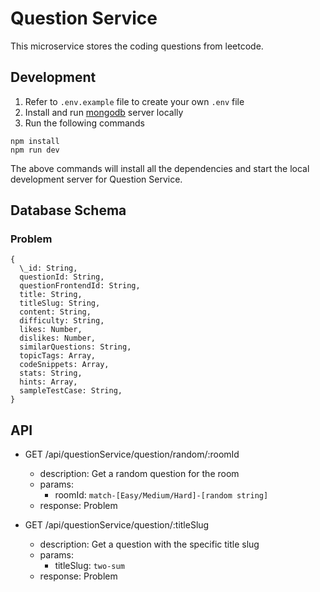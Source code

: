 # Question Service

This microservice stores the coding questions from leetcode.

## Development

1. Refer to `.env.example` file to create your own `.env` file
1. Install and run [mongodb](https://www.mongodb.com/docs/manual/administration/install-community/) server locally
1. Run the following commands

```
npm install
npm run dev
```

The above commands will install all the dependencies and start the local development server for Question Service.

## Database Schema

### Problem

```
{
  \_id: String,
  questionId: String,
  questionFrontendId: String,
  title: String,
  titleSlug: String,
  content: String,
  difficulty: String,
  likes: Number,
  dislikes: Number,
  similarQuestions: String,
  topicTags: Array,
  codeSnippets: Array,
  stats: String,
  hints: Array,
  sampleTestCase: String,
}
```

## API

- GET /api/questionService/question/random/:roomId

  - description: Get a random question for the room
  - params:
    - roomId: `match-[Easy/Medium/Hard]-[random string]`
  - response: Problem

- GET /api/questionService/question/:titleSlug
  - description: Get a question with the specific title slug
  - params:
    - titleSlug: `two-sum`
  - response: Problem
